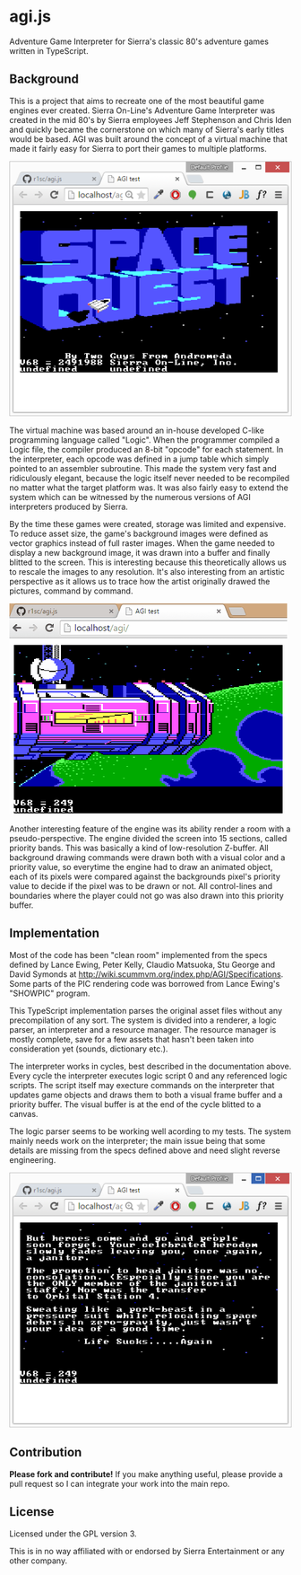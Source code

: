 # agi.js
Adventure Game Interpreter for Sierra's classic 80's adventure games written in TypeScript.

## Background

This is a project that aims to recreate one of the most beautiful game engines ever created.
Sierra On-Line's Adventure Game Interpreter was created in the mid 80's by Sierra employees 
Jeff Stephenson and Chris Iden and quickly became the cornerstone on which many of Sierra's 
early titles would be based. AGI was built around the concept of a virtual machine that made 
it fairly easy for Sierra to port their games to multiple platforms.

![Space Quest II start screen](screenshots/sc1.png)

The virtual machine was based around an in-house developed C-like programming language called "Logic".
When the programmer compiled a Logic file, the compiler produced an 8-bit "opcode" for each statement.
In the interpreter, each opcode was defined in a jump table which simply pointed to an assembler
subroutine. This made the system very fast and ridiculously elegant, because the logic itself never
needed to be recompiled no matter what the target platform was. It was also fairly easy to extend
the system which can be witnessed by the numerous versions of AGI interpreters produced by Sierra.

By the time these games were created, storage was limited and expensive. To reduce asset size,
the game's background images were defined as vector graphics instead of full raster images. 
When the game needed to display a new background image, it was drawn into a buffer and 
finally blitted to the screen. This is interesting because this theoretically allows us to rescale 
the images to any resolution. It's also interesting from an artistic perspective as it allows us to 
trace how the artist originally drawed the pictures, command by command. 

![Space Quest II start screen](screenshots/sc2.gif)

Another interesting feature of the engine was its ability render a room with a pseudo-perspective.
The engine divided the screen into 15 sections, called priority bands. This was basically a
kind of low-resolution Z-buffer. All background drawing commands were drawn both with a visual color
and a priority value, so everytime the engine had to draw an animated object, each of its pixels were
compared against the backgrounds pixel's priority value to decide if the pixel was to be drawn or not.
All control-lines and boundaries where the player could not go was also drawn into this priority buffer.

## Implementation

Most of the code has been "clean room" implemented from the specs defined by Lance Ewing, Peter Kelly, 
Claudio Matsuoka, Stu George and David Symonds at http://wiki.scummvm.org/index.php/AGI/Specifications.
Some parts of the PIC rendering code was borrowed from Lance Ewing's "SHOWPIC" program.

This TypeScript implementation parses the original asset files without any precompilation of any sort.
The system is divided into a renderer, a logic parser, an interpreter and a resource manager. 
The resource manager is mostly complete, save for a few assets that hasn't been taken into consideration 
yet (sounds, dictionary etc.).

The interpreter works in cycles, best described in the documentation above. Every cycle the interpreter
executes logic script 0 and any referenced logic scripts. The script itself may execture commands on the 
interpreter that updates game objects and draws them to both a visual frame buffer and a priority buffer. 
The visual buffer is at the end of the cycle blitted to a canvas.

The logic parser seems to be working well acording to my tests. The system mainly needs work on the 
interpreter; the main issue being that some details are missing from the specs defined above and need
slight reverse engineering.

![Space Quest II text rendering](screenshots/sc3.png)

## Contribution

**Please fork and contribute!** If you make anything useful, please provide a pull request so I can integrate
your work into the main repo.

## License

Licensed under the GPL version 3. 

This is in no way affiliated with or endorsed by Sierra Entertainment or any other company.
